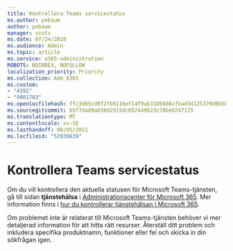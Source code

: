 ```yaml
---
title: Kontrollera Teams servicestatus
ms.author: pebaum
author: pebaum
manager: scotv
ms.date: 07/24/2020
ms.audience: Admin
ms.topic: article
ms.service: o365-administration
ROBOTS: NOINDEX, NOFOLLOW
localization_priority: Priority
ms.collection: Adm_O365
ms.custom:
- "4392"
- "9001703"
ms.openlocfilehash: ffc3d65cd9f2fb0116ef14f9ab3105686cfbad34125379d6b5b9db355712a507
ms.sourcegitcommit: b5f7da89a650d2915dc652449623c78be6247175
ms.translationtype: MT
ms.contentlocale: sv-SE
ms.lasthandoff: 08/05/2021
ms.locfileid: "53930639"
---
```

# <a name="check-teams-service-status"></a>Kontrollera Teams servicestatus

Om du vill kontrollera den aktuella statusen för Microsoft Teams-tjänsten, gå till sidan **tjänstehälsa** i [Administrationscenter för Microsoft 365](https://go.microsoft.com/fwlink/p/?linkid=2024339). Mer information finns i [hur du kontrollerar tjänstehälsan i Microsoft 365](https://docs.microsoft.com/office365/enterprise/view-service-health).

Om problemet inte är relaterat till Microsoft Teams-tjänsten behöver vi mer detaljerad information för att hitta rätt resurser. Återställ ditt problem och inkludera specifika produktnamn, funktioner eller fel och skicka in din sökfrågan igen.
